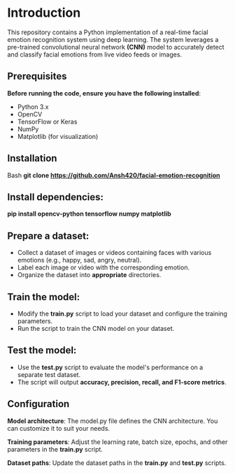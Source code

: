 # Introduction

This repository contains a Python implementation of a real-time facial emotion recognition system using deep learning. The system leverages a pre-trained convolutional neural network **(CNN)** model to accurately detect and classify facial emotions from live video feeds or images.

## Prerequisites
**Before running the code, ensure you have the following installed**:
- Python 3.x
- OpenCV
- TensorFlow or Keras
- NumPy
- Matplotlib (for visualization)

  
## Installation

Bash
 **git clone https://github.com/Ansh420/facial-emotion-recognition**
 
## Install dependencies:

**pip install opencv-python tensorflow numpy matplotlib**


## Prepare a dataset:
- Collect a dataset of images or videos containing faces with various emotions (e.g., happy, sad, angry, neutral).
- Label each image or video with the corresponding emotion.
- Organize the dataset into **appropriate** directories.

## Train the model:

- Modify the **train.py** script to load your dataset and configure the training parameters.
- Run the script to train the CNN model on your dataset.

## Test the model:

- Use the **test.py** script to evaluate the model's performance on a separate test dataset.
- The script will output **accuracy, precision, recall, and F1-score metrics**.

  
## Configuration

**Model architecture**: The model.py file defines the CNN architecture. You can customize it to suit your needs.

**Training parameters**: Adjust the learning rate, batch size, epochs, and other parameters in the **train.py** script.

**Dataset paths**: Update the dataset paths in the **train.py** and **test.py** scripts.
